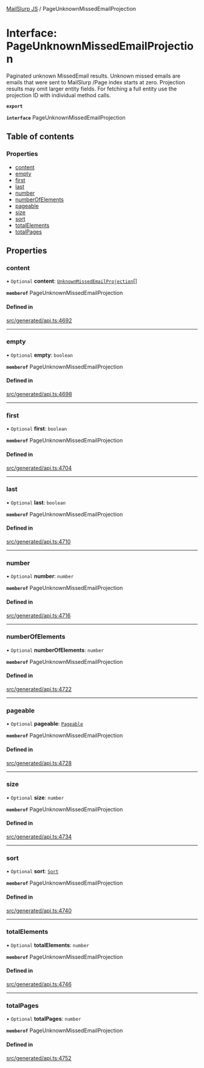 [MailSlurp JS](../README.md) / PageUnknownMissedEmailProjection

# Interface: PageUnknownMissedEmailProjection

Paginated unknown MissedEmail results. Unknown missed emails are emails that were sent to MailSlurp /Page index starts at zero. Projection results may omit larger entity fields. For fetching a full entity use the projection ID with individual method calls.

**`export`**

**`interface`** PageUnknownMissedEmailProjection

## Table of contents

### Properties

- [content](PageUnknownMissedEmailProjection.md#content)
- [empty](PageUnknownMissedEmailProjection.md#empty)
- [first](PageUnknownMissedEmailProjection.md#first)
- [last](PageUnknownMissedEmailProjection.md#last)
- [number](PageUnknownMissedEmailProjection.md#number)
- [numberOfElements](PageUnknownMissedEmailProjection.md#numberofelements)
- [pageable](PageUnknownMissedEmailProjection.md#pageable)
- [size](PageUnknownMissedEmailProjection.md#size)
- [sort](PageUnknownMissedEmailProjection.md#sort)
- [totalElements](PageUnknownMissedEmailProjection.md#totalelements)
- [totalPages](PageUnknownMissedEmailProjection.md#totalpages)

## Properties

### content

• `Optional` **content**: [`UnknownMissedEmailProjection`](UnknownMissedEmailProjection.md)[]

**`memberof`** PageUnknownMissedEmailProjection

#### Defined in

[src/generated/api.ts:4692](https://github.com/mailslurp/mailslurp-client/blob/113e801/src/generated/api.ts#L4692)

___

### empty

• `Optional` **empty**: `boolean`

**`memberof`** PageUnknownMissedEmailProjection

#### Defined in

[src/generated/api.ts:4698](https://github.com/mailslurp/mailslurp-client/blob/113e801/src/generated/api.ts#L4698)

___

### first

• `Optional` **first**: `boolean`

**`memberof`** PageUnknownMissedEmailProjection

#### Defined in

[src/generated/api.ts:4704](https://github.com/mailslurp/mailslurp-client/blob/113e801/src/generated/api.ts#L4704)

___

### last

• `Optional` **last**: `boolean`

**`memberof`** PageUnknownMissedEmailProjection

#### Defined in

[src/generated/api.ts:4710](https://github.com/mailslurp/mailslurp-client/blob/113e801/src/generated/api.ts#L4710)

___

### number

• `Optional` **number**: `number`

**`memberof`** PageUnknownMissedEmailProjection

#### Defined in

[src/generated/api.ts:4716](https://github.com/mailslurp/mailslurp-client/blob/113e801/src/generated/api.ts#L4716)

___

### numberOfElements

• `Optional` **numberOfElements**: `number`

**`memberof`** PageUnknownMissedEmailProjection

#### Defined in

[src/generated/api.ts:4722](https://github.com/mailslurp/mailslurp-client/blob/113e801/src/generated/api.ts#L4722)

___

### pageable

• `Optional` **pageable**: [`Pageable`](Pageable.md)

**`memberof`** PageUnknownMissedEmailProjection

#### Defined in

[src/generated/api.ts:4728](https://github.com/mailslurp/mailslurp-client/blob/113e801/src/generated/api.ts#L4728)

___

### size

• `Optional` **size**: `number`

**`memberof`** PageUnknownMissedEmailProjection

#### Defined in

[src/generated/api.ts:4734](https://github.com/mailslurp/mailslurp-client/blob/113e801/src/generated/api.ts#L4734)

___

### sort

• `Optional` **sort**: [`Sort`](Sort.md)

**`memberof`** PageUnknownMissedEmailProjection

#### Defined in

[src/generated/api.ts:4740](https://github.com/mailslurp/mailslurp-client/blob/113e801/src/generated/api.ts#L4740)

___

### totalElements

• `Optional` **totalElements**: `number`

**`memberof`** PageUnknownMissedEmailProjection

#### Defined in

[src/generated/api.ts:4746](https://github.com/mailslurp/mailslurp-client/blob/113e801/src/generated/api.ts#L4746)

___

### totalPages

• `Optional` **totalPages**: `number`

**`memberof`** PageUnknownMissedEmailProjection

#### Defined in

[src/generated/api.ts:4752](https://github.com/mailslurp/mailslurp-client/blob/113e801/src/generated/api.ts#L4752)
